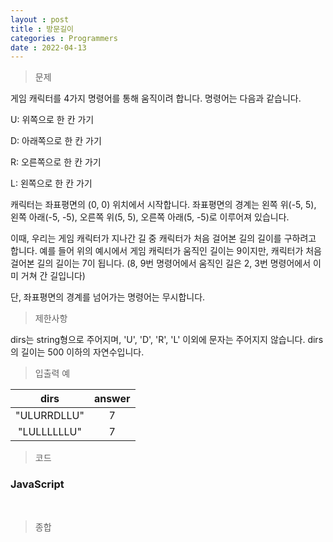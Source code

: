 ```yaml
---
layout : post
title : 방문길이
categories : Programmers
date : 2022-04-13
---
```

> 문제<br>

게임 캐릭터를 4가지 명령어를 통해 움직이려 합니다. 명령어는 다음과 같습니다.

U: 위쪽으로 한 칸 가기

D: 아래쪽으로 한 칸 가기

R: 오른쪽으로 한 칸 가기

L: 왼쪽으로 한 칸 가기

캐릭터는 좌표평면의 (0, 0) 위치에서 시작합니다. 좌표평면의 경계는 왼쪽 위(-5, 5), 왼쪽 아래(-5, -5), 오른쪽 위(5, 5), 오른쪽 아래(5, -5)로 이루어져 있습니다.

이때, 우리는 게임 캐릭터가 지나간 길 중 캐릭터가 처음 걸어본 길의 길이를 구하려고 합니다. 예를 들어 위의 예시에서 게임 캐릭터가 움직인 길이는 9이지만, 캐릭터가 처음 걸어본 길의 길이는 7이 됩니다. (8, 9번 명령어에서 움직인 길은 2, 3번 명령어에서 이미 거쳐 간 길입니다)

단, 좌표평면의 경계를 넘어가는 명령어는 무시합니다.


> 제한사항<br>

dirs는 string형으로 주어지며, 'U', 'D', 'R', 'L' 이외에 문자는 주어지지 않습니다.
dirs의 길이는 500 이하의 자연수입니다.

> 입출력 예<br>

|dirs|answer|
|:--:|:--:|
|"ULURRDLLU"|7|
|"LULLLLLLU"|7|

> 코드
### JavaScript

<script src="https://gist.github.com/kwontaehoon/f22249460a62a0c3fe84ef79d8cb6898.js"></script>

<br>

> 종합<br>

